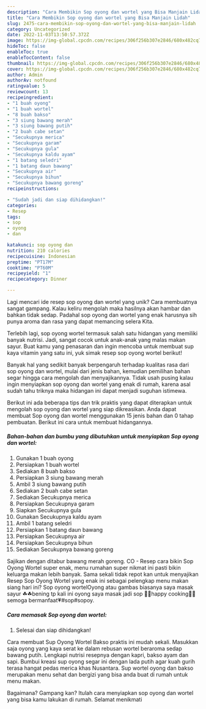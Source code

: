```yaml
---
description: "Cara Membikin Sop oyong dan wortel yang Bisa Manjain Lidah"
title: "Cara Membikin Sop oyong dan wortel yang Bisa Manjain Lidah"
slug: 2475-cara-membikin-sop-oyong-dan-wortel-yang-bisa-manjain-lidah
category: Uncategorized
date: 2022-11-03T13:50:57.372Z
image: https://img-global.cpcdn.com/recipes/306f256b307e2846/680x482cq70/sop-oyong-dan-wortel-foto-resep-utama.jpg
hideToc: false
enableToc: true
enableTocContent: false
thumbnail: https://img-global.cpcdn.com/recipes/306f256b307e2846/680x482cq70/sop-oyong-dan-wortel-foto-resep-utama.jpg
cover: https://img-global.cpcdn.com/recipes/306f256b307e2846/680x482cq70/sop-oyong-dan-wortel-foto-resep-utama.jpg
author: Admin
authorAv: notfound
ratingvalue: 5
reviewcount: 13
recipeingredient:
- "1 buah oyong"
- "1 buah wortel"
- "8 buah bakso"
- "3 siung bawang merah"
- "3 siung bawang putih"
- "2 buah cabe setan"
- "Secukupnya merica"
- "Secukupnya garam"
- "Secukupnya gula"
- "Secukupnya kaldu ayam"
- "1 batang seledri"
- "1 batang daun bawang"
- "Secukupnya air"
- "Secukupnya bihun"
- "Secukupnya bawang goreng"
recipeinstructions:

- "Sudah jadi dan siap dihidangkan!"
categories:
- Resep
tags:
- sop
- oyong
- dan

katakunci: sop oyong dan 
nutrition: 210 calories
recipecuisine: Indonesian
preptime: "PT17M"
cooktime: "PT60M"
recipeyield: "1"
recipecategory: Dinner

---
```





Lagi mencari ide resep sop oyong dan wortel yang unik? Cara membuatnya sangat gampang. Kalau keliru mengolah maka hasilnya akan hambar dan bahkan tidak sedap. Padahal sop oyong dan wortel yang enak harusnya sih punya aroma dan rasa yang dapat memancing selera Kita.





Terlebih lagi, sop oyong wortel termasuk salah satu hidangan yang memiliki banyak nutrisi. Jadi, sangat cocok untuk anak-anak yang malas makan sayur. Buat kamu yang penasaran dan ingin mencoba untuk membuat sup kaya vitamin yang satu ini, yuk simak resep sop oyong wortel berikut!

Banyak hal yang sedikit banyak berpengaruh terhadap kualitas rasa dari sop oyong dan wortel, mulai dari jenis bahan, kemudian pemilihan bahan segar hingga cara mengolah dan menyajikannya. Tidak usah pusing kalau ingin menyiapkan sop oyong dan wortel yang enak di rumah, karena asal sudah tahu triknya maka hidangan ini dapat menjadi suguhan istimewa.






Berikut ini ada beberapa tips dan trik praktis yang dapat diterapkan untuk mengolah sop oyong dan wortel yang siap dikreasikan. Anda dapat membuat Sop oyong dan wortel menggunakan 15 jenis bahan dan 0 tahap pembuatan. Berikut ini cara untuk membuat hidangannya.

<!--inarticleads1-->

##### Bahan-bahan dan bumbu yang dibutuhkan untuk menyiapkan Sop oyong dan wortel:

1. Gunakan 1 buah oyong
1. Persiapkan 1 buah wortel
1. Sediakan 8 buah bakso
1. Persiapkan 3 siung bawang merah
1. Ambil 3 siung bawang putih
1. Sediakan 2 buah cabe setan
1. Sediakan Secukupnya merica
1. Persiapkan Secukupnya garam
1. Siapkan Secukupnya gula
1. Gunakan Secukupnya kaldu ayam
1. Ambil 1 batang seledri
1. Persiapkan 1 batang daun bawang
1. Persiapkan Secukupnya air
1. Persiapkan Secukupnya bihun
1. Sediakan Secukupnya bawang goreng


Sajikan dengan ditabur bawang merah goreng. CO - Resep cara bikin Sop Oyong Wortel super enak, menu rumahan super nikmat ini pasti bikin keluarga makan lebih banyak. Sama sekali tidak repot kan untuk menyajikan Resep Sop Oyong Wortel yang enak ini sebagai pelengkap menu makan siang hari ini? Sop oyong wortelOyong atau gambas biasanya saya masak sayur ☘☘bening tp kali ini oyong saya masak jadi sop 🍲🍁happy cooking🍁💗semoga bermanfaat💗#sop#sopoy. 

<!--inarticleads2-->

##### Cara memasak Sop oyong dan wortel:


1. Selesai dan siap dihidangkan!

Cara membuat Sup Oyong Wortel Bakso praktis ini mudah sekali. Masukkan saja oyong yang kaya serat ke dalam rebusan wortel beraroma sedap bawang putih. Lengkapi nutrisi resepnya dengan kapri, bakso ayam dan sapi. Bumbui kreasi sup oyong segar ini dengan lada putih agar kuah gurih terasa hangat pedas merica khas Nusantara. Sup wortel oyong dan bakso merupakan menu sehat dan bergizi yang bisa anda buat di rumah untuk menu makan. 

Bagaimana? Gampang kan? Itulah cara menyiapkan sop oyong dan wortel yang bisa kamu lakukan di rumah. Selamat menikmati
